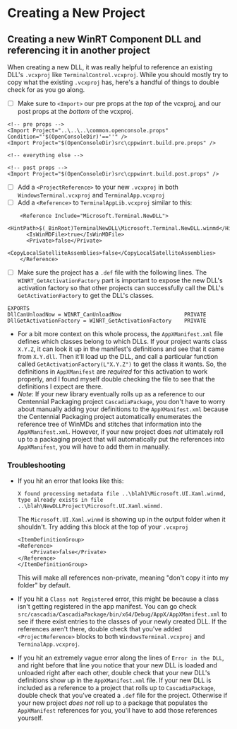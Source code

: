 # Creating a New Project

## Creating a new WinRT Component DLL and referencing it in another project

When creating a new DLL, it was really helpful to reference an existing DLL's `.vcxproj` like `TerminalControl.vcxproj`. While you should mostly try to copy what the existing `.vcxproj` has, here's a handful of things to double check for as you go along.

- [ ] Make sure to `<Import>` our pre props at the _top_ of the vcxproj, and our post props at the _bottom_ of the vcxproj.
```
<!-- pre props --> 
<Import Project="..\..\..\common.openconsole.props" Condition="'$(OpenConsoleDir)'==''" />
<Import Project="$(OpenConsoleDir)src\cppwinrt.build.pre.props" />

<!-- everything else -->

<!-- post props -->
<Import Project="$(OpenConsoleDir)src\cppwinrt.build.post.props" />
```
- [ ] Add a `<ProjectReference>` to your new `.vcxproj` in both `WindowsTerminal.vcxproj` and `TerminalApp.vcxproj`
- [ ] Add a `<Reference>` to `TerminalAppLib.vcxproj` similar to this:
```
    <Reference Include="Microsoft.Terminal.NewDLL">
      <HintPath>$(_BinRoot)TerminalNewDLL\Microsoft.Terminal.NewDLL.winmd</HintPath>
      <IsWinMDFile>true</IsWinMDFile>
      <Private>false</Private>
      <CopyLocalSatelliteAssemblies>false</CopyLocalSatelliteAssemblies>
    </Reference>
```
- [ ] Make sure the project has a `.def` file with the following lines. The `WINRT_GetActivationFactory` part is important to expose the new DLL's activation factory so that other projects can successfully call the DLL's `GetActivationFactory` to get the DLL's classes.
```
EXPORTS
DllCanUnloadNow = WINRT_CanUnloadNow                    PRIVATE
DllGetActivationFactory = WINRT_GetActivationFactory    PRIVATE
```
- For a bit more context on this whole process, the `AppXManifest.xml` file defines which classes belong to which DLLs. If your project wants class `X.Y.Z`, it can look it up in the manifest's definitions and see that it came from `X.Y.dll`. Then it'll load up the DLL, and call a particular function called `GetActivationFactory(L"X.Y.Z")` to get the class it wants. So, the definitions in `AppXManifest` are _required_ for this activation to work properly, and I found myself double checking the file to see that the definitions I expect are there.
- _Note_: If your new library eventually rolls up as a reference to our Centennial Packaging project `CascadiaPackage`, you don't have to worry about manually adding your definitions to the `AppXManifest.xml` because the Centennial Packaging project automatically enumerates the reference tree of WinMDs and stitches that information into the `AppXManifest.xml`. However, if your new project does _not_ ultimately roll up to a packaging project that will automatically put the references into `AppXManifest`, you will have to add them in manually.

### Troubleshooting
- If you hit an error that looks like this: 
    ```
    X found processing metadata file ..\blah1\Microsoft.UI.Xaml.winmd, type already exists in file ..\blah\NewDLLProject\Microsoft.UI.Xaml.winmd.
    ```
    The `Microsoft.UI.Xaml.winmd` is showing up in the output folder when it shouldn't. Try adding this block at the top of your `.vcxproj`
    ```
    <ItemDefinitionGroup>
    <Reference>
        <Private>false</Private>
    </Reference>
    </ItemDefinitionGroup>
    ```
    This will make all references non-private, meaning "don't copy it into my folder" by default.

- If you hit a `Class not Registered` error, this might be because a class isn't getting registered in the app manifest. You can go check `src/cascadia/CascadiaPackage/bin/x64/Debug/AppX/AppXManifest.xml` to see if there exist entries to the classes of your newly created DLL. If the references aren't there, double check that you've added `<ProjectReference>` blocks to both `WindowsTerminal.vcxproj` and `TerminalApp.vcxproj`.

- If you hit an extremely vague error along the lines of `Error in the DLL`, and right before that line you notice that your new DLL is loaded and unloaded right after each other, double check that your new DLL's definitions show up in the `AppXManifest.xml` file. If your new DLL is included as a reference to a project that rolls up to `CascadiaPackage`, double check that you've created a `.def` file for the project. Otherwise if your new project _does not_ roll up to a package that populates the `AppXManifest` references for you, you'll have to add those references yourself.
